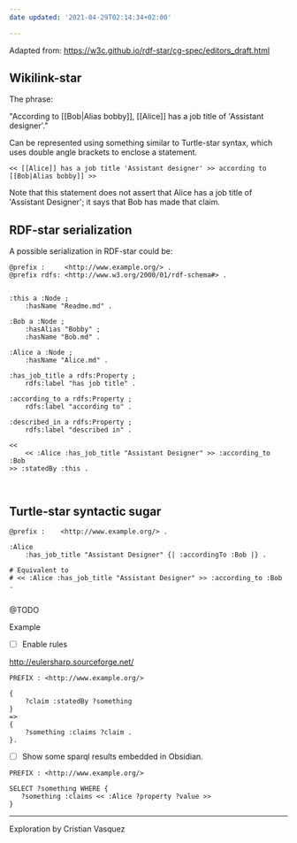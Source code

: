 ```yaml
---
date updated: '2021-04-29T02:14:34+02:00'

---
```


Adapted from:
<https://w3c.github.io/rdf-star/cg-spec/editors_draft.html>

## Wikilink-star

The phrase:

"According to [[Bob|Alias bobby]], [[Alice]] has a job title of 'Assistant designer'."

Can be represented  using something similar to Turtle-star syntax, which uses double angle brackets to enclose a statement.

```
<< [[Alice]] has a job title 'Assistant designer' >> according to [[Bob|Alias bobby]] >>

```

Note that this statement does not assert that Alice has a job title of 'Assistant Designer'; it says that Bob has made that claim.

## RDF-star serialization

A possible serialization in RDF-star could be:

```turtle
@prefix :     <http://www.example.org/> .
@prefix rdfs: <http://www.w3.org/2000/01/rdf-schema#> .


:this a :Node ;
	:hasName "Readme.md" .

:Bob a :Node ;
	:hasAlias "Bobby" ;
	:hasName "Bob.md" .

:Alice a :Node ;
	:hasName "Alice.md" .

:has_job_title a rdfs:Property ; 
	rdfs:label "has job title" .

:according_to a rdfs:Property ; 
	rdfs:label "according to" .
	
:described_in a rdfs:Property ;  
	rdfs:label "described in" .

<< 
	<< :Alice :has_job_title "Assistant Designer" >> :according_to :Bob  
>> :statedBy :this .

 
```

## Turtle-star syntactic sugar

```turtle-star
@prefix :    <http://www.example.org/> .

:Alice
    :has_job_title "Assistant Designer" {| :accordingTo :Bob |} .
	
# Equivalent to
# << :Alice :has_job_title "Assistant Designer" >> :according_to :Bob .
	
```

@TODO

Example

- [ ] Enable rules

<http://eulersharp.sourceforge.net/>

```n3
PREFIX : <http://www.example.org/> 

{
    ?claim :statedBy ?something
}
=>
{
    ?something :claims ?claim .
}.

```

- [ ] Show some sparql results embedded in Obsidian.

```sparql
PREFIX : <http://www.example.org/> 

SELECT ?something WHERE {
   ?something :claims << :Alice ?property ?value >>
}
```

---

Exploration by Cristian Vasquez
